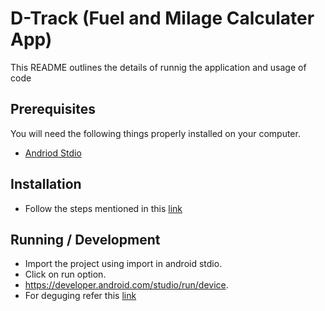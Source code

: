 # D-Track (Fuel and Milage Calculater App)

This README outlines the details of runnig the application and usage of code

## Prerequisites

You will need the following things properly installed on your computer.

* [Andriod Stdio](https://developer.android.com/studio)

## Installation
* Follow the steps mentioned in this [link](https://developer.android.com/studio/install )

## Running / Development
* Import the project using import in android stdio.
* Click on run option.
* https://developer.android.com/studio/run/device.
* For deguging refer this [link](https://www.strv.com/blog/debugging-in-android-studio-as) 
